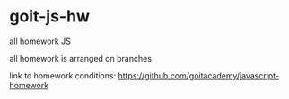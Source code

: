 # goit-js-hw

all homework JS

all homework is arranged on branches

link to homework conditions:
https://github.com/goitacademy/javascript-homework

